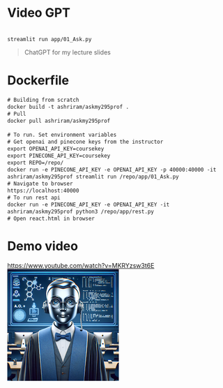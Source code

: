 # Video GPT

```

streamlit run app/01_Ask.py
```

> ChatGPT for my lecture slides

# Dockerfile

```
# Building from scratch
docker build -t ashriram/askmy295prof .
# Pull
docker pull ashriram/askmy295prof

# To run. Set environment variables
# Get openai and pinecone keys from the instructor
export OPENAI_API_KEY=coursekey
export PINECONE_API_KEY=coursekey
export REPO=/repo/
docker run -e PINECONE_API_KEY -e OPENAI_API_KEY -p 40000:40000 -it ashriram/askmy295prof streamlit run /repo/app/01_Ask.py
# Navigate to browser 
https://localhost:40000
# To run rest api
docker run -e PINECONE_API_KEY -e OPENAI_API_KEY -it ashriram/askmy295prof python3 /repo/app/rest.py
# Open react.html in browser
```


# Demo video
https://www.youtube.com/watch?v=MKRYzsw3t6E
![Ask My 295 Prof](./AskMyProf.png)